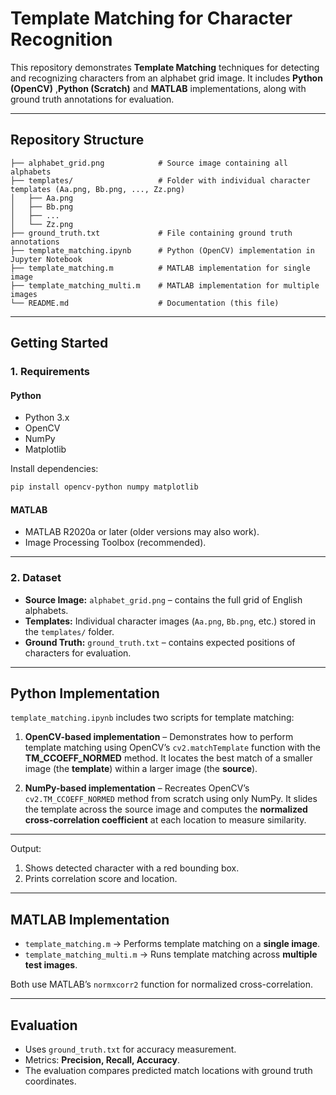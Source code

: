 
# Template Matching for Character Recognition

This repository demonstrates **Template Matching** techniques for detecting and recognizing characters from an alphabet grid image. It includes **Python (OpenCV)** ,**Python (Scratch)** and **MATLAB** implementations, along with ground truth annotations for evaluation.

---

## Repository Structure

```
├── alphabet_grid.png            # Source image containing all alphabets
├── templates/                   # Folder with individual character templates (Aa.png, Bb.png, ..., Zz.png)
│   ├── Aa.png
│   ├── Bb.png
│   ├── ...
│   └── Zz.png
├── ground_truth.txt             # File containing ground truth annotations
├── template_matching.ipynb      # Python (OpenCV) implementation in Jupyter Notebook
├── template_matching.m          # MATLAB implementation for single image
├── template_matching_multi.m    # MATLAB implementation for multiple images
└── README.md                    # Documentation (this file)
```

---

## Getting Started

### 1. Requirements

#### Python

* Python 3.x
* OpenCV
* NumPy
* Matplotlib

Install dependencies:

```bash
pip install opencv-python numpy matplotlib
```

#### MATLAB

* MATLAB R2020a or later (older versions may also work).
* Image Processing Toolbox (recommended).

---

### 2. Dataset

* **Source Image:** `alphabet_grid.png` – contains the full grid of English alphabets.
* **Templates:** Individual character images (`Aa.png`, `Bb.png`, etc.) stored in the `templates/` folder.
* **Ground Truth:** `ground_truth.txt` – contains expected positions of characters for evaluation.

---


## Python Implementation

 `template_matching.ipynb` includes two scripts for template matching:

1. **OpenCV-based implementation** – Demonstrates how to perform template matching using OpenCV’s `cv2.matchTemplate` function with the **TM\_CCOEFF\_NORMED** method. It locates the best match of a smaller image (the **template**) within a larger image (the **source**).

2. **NumPy-based implementation** – Recreates OpenCV’s `cv2.TM_CCOEFF_NORMED` method from scratch using only NumPy. It slides the template across the source image and computes the **normalized cross-correlation coefficient** at each location to measure similarity.

---


Output:
<ol>
  <li>Shows detected character with a red bounding box. 
<li>Prints correlation score and location.
</ol>


---

## MATLAB Implementation

* `template_matching.m` → Performs template matching on a **single image**.
* `template_matching_multi.m` → Runs template matching across **multiple test images**.

Both use MATLAB’s `normxcorr2` function for normalized cross-correlation.

---

## Evaluation

* Uses `ground_truth.txt` for accuracy measurement.
* Metrics: **Precision, Recall, Accuracy**.
* The evaluation compares predicted match locations with ground truth coordinates.


